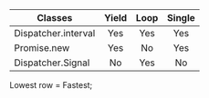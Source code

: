 | Classes | Yield | Loop | Single |
| --- | :-: | :-: | :-: |
| Dispatcher.interval | Yes | Yes | Yes |
| Promise.new | Yes | No | Yes |
| Dispatcher.Signal | No | Yes | No |

Lowest row = Fastest;
